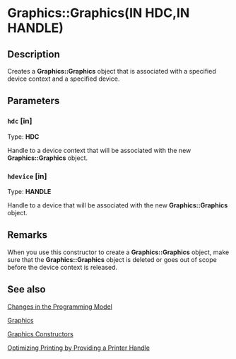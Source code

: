 # Graphics::Graphics(IN HDC,IN HANDLE)

## Description

Creates a **Graphics::Graphics** object that is associated with a specified device context and a specified device.

## Parameters

### `hdc` [in]

Type: **HDC**

Handle to a device context that will be associated with the new **Graphics::Graphics** object.

### `hdevice` [in]

Type: **HANDLE**

Handle to a device that will be associated with the new **Graphics::Graphics** object.

## Remarks

When you use this constructor to create a **Graphics::Graphics** object, make sure that the **Graphics::Graphics** object is deleted or goes out of scope before the device context is released.

## See also

[Changes in the Programming Model](https://learn.microsoft.com/windows/desktop/gdiplus/-gdiplus-changes-in-the-programming-model-about)

[Graphics](https://learn.microsoft.com/windows/desktop/api/gdiplusgraphics/nl-gdiplusgraphics-graphics)

[Graphics Constructors](https://learn.microsoft.com/windows/desktop/api/gdiplusgraphics/nf-gdiplusgraphics-graphics-graphics(constgraphics_))

[Optimizing Printing by Providing a Printer Handle](https://learn.microsoft.com/windows/desktop/gdiplus/-gdiplus-optimizing-printing-by-providing-a-printer-handle-use)